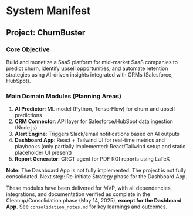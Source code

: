 # System Manifest


## Project: ChurnBuster

### Core Objective
Build and monetize a SaaS platform for mid-market SaaS companies to predict churn, identify upsell opportunities, and automate retention strategies using AI-driven insights integrated with CRMs (Salesforce, HubSpot).

### Main Domain Modules (Planning Areas)
1. **AI Predictor**: ML model (Python, TensorFlow) for churn and upsell predictions
2. **CRM Connector**: API layer for Salesforce/HubSpot data ingestion (Node.js)
3. **Alert Engine**: Triggers Slack/email notifications based on AI outputs
4. **Dashboard App**: React + Tailwind UI for real-time metrics and playbooks (only partially implemented: React/Tailwind setup and static placeholder UI present)
5. **Report Generator**: CRCT agent for PDF ROI reports using LaTeX

**Note:** The Dashboard App is not fully implemented. The project is not fully consolidated. Next step: Re-initiate Strategy phase for the Dashboard App.

These modules have been delivered for MVP, with all dependencies, integrations, and documentation verified as complete in the Cleanup/Consolidation phase (May 14, 2025), **except for the Dashboard App**. See `consolidation_notes.md` for key learnings and outcomes.
